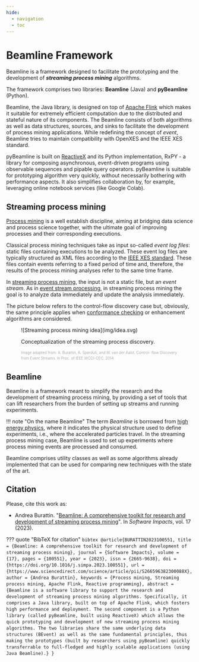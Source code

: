 ```yaml
---
hide:
  - navigation
  - toc
---
```


# Beamline Framework

Beamline is a framework designed to facilitate the prototyping and the development of ***streaming process mining*** algorithms.

The framework comprises two libraries: **Beamline** (Java) and **pyBeamline** (Python).

Beamline, the Java library, is designed on top of [Apache Flink](https://flink.apache.org/) which makes it suitable for extremely efficient computation due to the distributed and stateful nature of its components. The Beamline consists of both algorithms as well as data structures, sources, and sinks to facilitate the development of process mining applications. While redefining the concept of *event*, Beamline tries to maintain compatibility with OpenXES and the IEEE XES standard.

pyBeamline is built on [ReactiveX](https://reactivex.io/) and its Python implementation, RxPY - a library for composing asynchronous, event-driven programs using observable sequences and pipable query operators. pyBeamline is suitable for prototyping algorithm very quickly, without necessarily bothering with performance aspects. It also simplifies collaboration by, for example, leveraging online notebook services (like Google Colab).


## Streaming process mining

[Process mining](https://en.wikipedia.org/wiki/Process_mining) is a well establish discipline, aiming at bridging data science and process science together, with the ultimate goal of improving processes and their corresponding executions.

Classical process mining techniques take as input so-called *event log files*: static files containing executions to be analyzed. These event log files are typically structured as XML files according to the [IEEE XES standard](https://xes-standard.org/). These files contain events referring to a fixed period of time and, therefore, the results of the process mining analyses refer to the same time frame.

In [streaming process mining](https://andrea.burattin.net/publications/2018-encyclopedia), the input is not a static file, but an *event stream*. As in [event stream processing](https://en.wikipedia.org/wiki/Event_stream_processing), in streaming process mining the goal is to analyze data immediately and update the analysis immediately.

The picture below refers to the control-flow discovery case but, obviously, the same principle applies when [conformance checking](https://en.wikipedia.org/wiki/Conformance_checking) or enhancement algorithms are considered.

<figure markdown> 
  ![Streaming process mining idea](img/idea.svg)
  <figcaption>
    <p>Conceptualization of the streaming process discovery.</p>
    <p style="line-height: 15px !important; font-size: .7em; color: #AAA;">
    <span>Image adapted from: A. Burattin, A. Sperduti, and W. van der Aalst. Control-
flow Discovery from Event Streams. In Proc. of IEEE WCCI-CEC, 2014.</span></p></figcaption>
</figure>



## Beamline

Beamline is a framework meant to simplify the research and the development of streaming process mining, by providing a set of tools that can lift researchers from the burden of setting up streams and running experiments.

!!! note "On the name Beamline"
    The term *Beamline* is borrowed from [high energy physics](https://en.wikipedia.org/wiki/Beamline), where it indicates the physical structure used to define experiments, i.e., where the accelerated particles travel. In the streaming process mining case, Beamline is used to set up experiments where process mining events are processed and consumed.

Beamline comprises utility classes as well as some algorithms already implemented that can be used for comparing new techniques with the state of the art.


## Citation

Please, cite this work as:

* Andrea Burattin. "[Beamline: A comprehensive toolkit for research and development of streaming process mining](http://dx.doi.org/10.1016/j.simpa.2023.100551)". In *Software Impacts*, vol. 17 (2023).

??? quote "BibTeX for citation"
    ```bibtex
    @article{BURATTIN2023100551,
      title = {Beamline: A comprehensive toolkit for research and development of streaming process mining},
      journal = {Software Impacts},
      volume = {17},
      pages = {100551},
      year = {2023},
      issn = {2665-9638},
      doi = {https://doi.org/10.1016/j.simpa.2023.100551},
      url = {https://www.sciencedirect.com/science/article/pii/S266596382300088X},
      author = {Andrea Burattin},
      keywords = {Process mining, Streaming process mining, Apache Flink, Reactive programming},
      abstract = {Beamline is a software library to support the research and development of streaming process mining algorithms. Specifically, it comprises a Java library, built on top of Apache Flink, which fosters high performance and deployment. The second component is a Python library (called pyBeamline, built using ReactiveX) which allows the quick prototyping and development of new streaming process mining algorithms. The two libraries share the same underlying data structures (BEvent) as well as the same fundamental principles, thus making the prototypes (built by researchers using pyBeamline) quickly transferrable to full-fledged and highly scalable applications (using Java Beamline).}
    }
    ```